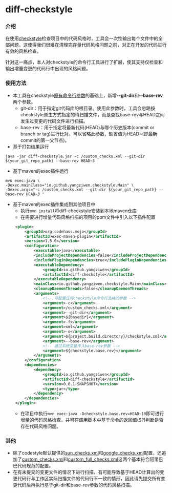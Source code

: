 # diff-checkstyle
### 介绍
在使用[checkstyle](http://checkstyle.sourceforge.net/)检查项目中的代码风格时，工具会一次性输出每个文件中的全部问题。这使得我们很难在清理完存量代码风格问题之前，对正在开发的代码进行有效的风格检查。

针对这一痛点，本人对checkstyle的命令行工具进行了扩展，使其支持仅检查和输出增量变更的代码行中出现的风格问题。

### 使用方法
* 本工具在checkstyle[原有命令行参数](http://checkstyle.sourceforge.net/cmdline.html)的基础上，新增<b>--git-dir</b>和<b>--base-rev</b>两个参数。
    * git-dir：用于指定git代码库的根目录。使用此参数时，工具会忽略按checkstyle原生方式指定的待扫描文件，而是查找base-rev与HEAD之间发生过变更的代码文件进行扫描。
    * base-rev：用于指定将最新代码(HEAD)与哪个历史版本(commit or branch or tag)进行比对。可以省略此参数，缺省值为HEAD~(即最新commit的第一父节点)。
* 基于打包结果运行
```
java -jar diff-checkstyle.jar -c /custom_checks.xml --git-dir ${your_git_repo_path} --base-rev HEAD~3
```
* 基于maven的exec插件运行
```
mvn exec:java \
-Dexec.mainClass="io.github.yangziwen.checkstyle.Main" \
-Dexec.args="-c /custom_checks.xml --git-dir ${your_git_repo_path} --base-rev HEAD~3 "
```
* 基于maven的exec插件集成到其他项目中
   * 执行`mvn install`将diff-checkstyle安装到本地maven仓库
   * 在需要进行增量代码风格扫描的项目的pom文件中引入以下插件配置
   ```xml
    <plugin>
        <groupId>org.codehaus.mojo</groupId>
        <artifactId>exec-maven-plugin</artifactId>
        <version>1.5.0</version>
        <configuration>
            <executable>java</executable>
            <includeProjectDependencies>false</includeProjectDependencies>
            <includePluginDependencies>true</includePluginDependencies>
            <executableDependency>
                <groupId>io.github.yangziwen</groupId>
                <artifactId>diff-checkstyle</artifactId>
            </executableDependency>
            <mainClass>io.github.yangziwen.checkstyle.Main</mainClass>
            <cleanupDaemonThreads>false</cleanupDaemonThreads>
            <arguments>
                <!-- 可配置任何checkstyle命令行支持的参数 -->
                <argument>-c</argument>
                <argument>/custom_checks.xml</argument>
                <argument>--git-dir</argument>
                <argument>${basedir}</argument>
                <argument>-f</argument>
                <argument>xml</argument>
                <argument>-o</argument>
                <argument>${project.build.directory}/checkstyle.xml</argument>
                <argument>--base-rev</argument>
                <!-- 通过系统变量传入base-rev参数 -->
                <argument>${checkstyle.base.rev}</argument>
            </arguments>
        </configuration>
        <dependencies>
            <dependency>
                <groupId>io.github.yangziwen</groupId>
                <artifactId>diff-checkstyle</artifactId>
                <version>0.0.1-SNAPSHOT</version>
                <type>jar</type>
            </dependency>
        </dependencies>
    </plugin>
   ```
   * 在项目中执行`mvn exec:java -Dcheckstyle.base.rev=HEAD~10`即可进行增量的代码风格检查，并可在调用脚本中基于命令的返回值($?)判断是否存在代码风格问题。

### 其他
* 除了codestyle默认提供的[sun_checks.xml](https://github.com/checkstyle/checkstyle/blob/master/src/main/resources/sun_checks.xml)和[google_checks.xml](https://github.com/checkstyle/checkstyle/blob/master/src/main/resources/google_checks.xml)配置，还追加了[custom_checks.xml](https://github.com/yangziwen/diff-checkstyle/blob/master/src/main/resources/custom_checks.xml)和[custom_full_checks.xml](https://github.com/yangziwen/diff-checkstyle/blob/master/src/main/resources/custom_full_checks.xml)这两个基本符合阿里巴巴代码规范的配置。
* 在有未提交的变更文件的情况下进行扫描，有可能导致基于HEAD计算出的变更代码行与工作区实际扫描文件的代码行不一致的情形，因此请先提交所有变更代码后再执行基于git-dir和base-rev参数的代码风格扫描。

